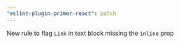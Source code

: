 ```yaml
---
"eslint-plugin-primer-react": patch
---
```


New rule to flag `Link` in text block missing the `inline` prop
